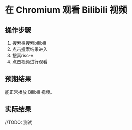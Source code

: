 # 在 Chromium 观看 Bilibili 视频

## 操作步骤

1. 搜索栏搜索bilibili
2. 点击搜索结果进入
3. 搜索risc-v
4. 点击视频进行观看

## 预期结果

能正常播放 Bilibili 视频。

## 实际结果

//TODO: 测试
